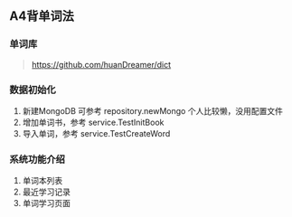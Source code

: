 ## A4背单词法

### 单词库
> https://github.com/huanDreamer/dict

### 数据初始化
1. 新建MongoDB 可参考 repository.newMongo 个人比较懒，没用配置文件
2. 增加单词书，参考 service.TestInitBook
3. 导入单词，参考 service.TestCreateWord


### 系统功能介绍

1. 单词本列表
2. 最近学习记录
3. 单词学习页面